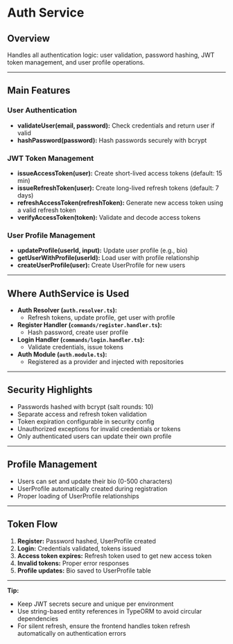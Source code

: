 # Auth Service

## Overview
Handles all authentication logic: user validation, password hashing, JWT token management, and user profile operations.

---

## Main Features

### User Authentication
- **validateUser(email, password):** Check credentials and return user if valid
- **hashPassword(password):** Hash passwords securely with bcrypt

### JWT Token Management
- **issueAccessToken(user):** Create short-lived access tokens (default: 15 min)
- **issueRefreshToken(user):** Create long-lived refresh tokens (default: 7 days)
- **refreshAccessToken(refreshToken):** Generate new access token using a valid refresh token
- **verifyAccessToken(token):** Validate and decode access tokens

### User Profile Management
- **updateProfile(userId, input):** Update user profile (e.g., bio)
- **getUserWithProfile(userId):** Load user with profile relationship
- **createUserProfile(user):** Create UserProfile for new users

---

## Where AuthService is Used

- **Auth Resolver (`auth.resolver.ts`):**
  - Refresh tokens, update profile, get user with profile
- **Register Handler (`commands/register.handler.ts`):**
  - Hash password, create user profile
- **Login Handler (`commands/login.handler.ts`):**
  - Validate credentials, issue tokens
- **Auth Module (`auth.module.ts`):**
  - Registered as a provider and injected with repositories

---

## Security Highlights
- Passwords hashed with bcrypt (salt rounds: 10)
- Separate access and refresh token validation
- Token expiration configurable in security config
- Unauthorized exceptions for invalid credentials or tokens
- Only authenticated users can update their own profile

---

## Profile Management
- Users can set and update their bio (0-500 characters)
- UserProfile automatically created during registration
- Proper loading of UserProfile relationships

---

## Token Flow
1. **Register:** Password hashed, UserProfile created
2. **Login:** Credentials validated, tokens issued
3. **Access token expires:** Refresh token used to get new access token
4. **Invalid tokens:** Proper error responses
5. **Profile updates:** Bio saved to UserProfile table

---

**Tip:**
- Keep JWT secrets secure and unique per environment
- Use string-based entity references in TypeORM to avoid circular dependencies
- For silent refresh, ensure the frontend handles token refresh automatically on authentication errors 